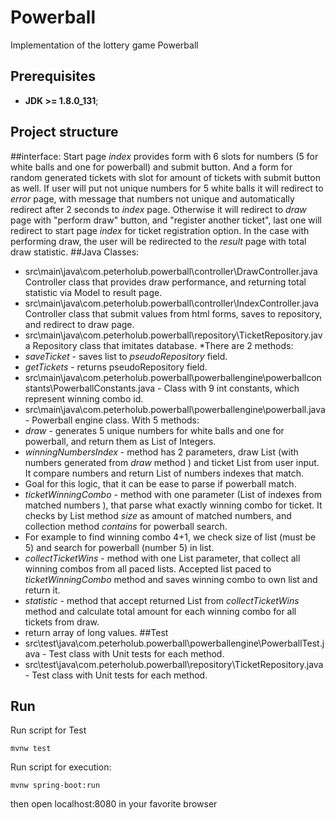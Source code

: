 # Powerball
Implementation of the lottery game Powerball
## Prerequisites
* **JDK >= 1.8.0_131**;
## Project structure 
##interface:
Start page *index* provides form with 6 slots for numbers (5 for white balls and one for powerball) and submit button.
And a form for random generated tickets with slot for amount of tickets with submit button as well.
If user will put not unique numbers for 5 white balls it will redirect to *error* page, with message that numbers not unique and automatically redirect after 2 seconds to *index* page.
Otherwise it will redirect to *draw* page with "perform draw" button, and "register another ticket", last one will redirect to start page *index* for ticket registration option.
In the case with performing draw, the user will be redirected to the *result* page with total  draw statistic. 
##Java Classes:
* src\main\java\com.peterholub.powerball\controller\DrawController.java Controller class that provides draw performance, and returning total statistic via Model to result page. 
* src\main\java\com.peterholub.powerball\controller\IndexController.java Controller class that submit values from html forms, saves to repository, and redirect to draw page.
* src\main\java\com.peterholub.powerball\repository\TicketRepository.java Repository class that imitates database. 
*There are 2 methods: 
* *saveTicket* - saves list to *pseudoRepository* field.
* *getTickets* - returns pseudoRepository field.
* src\main\java\com.peterholub.powerball\powerballengine\powerballconstants\PowerballConstants.java  - Class with 9 int constants, which represent winning combo id.
* src\main\java\com.peterholub.powerball\powerballengine\powerball.java - Powerball engine class. With 5 methods:
* *draw* - generates 5 unique numbers for white balls and one for powerball, and return them as List of Integers.
* *winningNumbersIndex* - method has 2 parameters, draw List (with numbers generated from *draw* method ) and ticket List from user input. It compare numbers and return List of numbers indexes that match.
* Goal for this logic, that it can be ease to parse if powerball match.
* *ticketWinningCombo* - method with one parameter (List of indexes  from matched numbers ), that parse what exactly winning combo for ticket. It checks by List method *size* as amount of matched numbers, and collection method *contains* for powerball search.
* For example to find winning combo 4+1, we check size of list (must be 5) and search for powerball (number 5) in list.
* *collectTicketWins* - method with one List parameter, that collect all winning combos from all paced lists. Accepted list paced to *ticketWinningCombo* method and saves winning combo to own list and return it.
* *statistic* - method that accept returned List from *collectTicketWins* method and calculate total amount for each winning combo for all tickets from draw. 
* return array of long values.
##Test
* src\test\java\com.peterholub.powerball\powerballengine\PowerballTest.java - Test class with Unit tests for each method. 
* src\test\java\com.peterholub.powerball\repository\TicketRepository.java - Test class with Unit tests for each method.
## Run 
Run script for Test
```
mvnw test
```
Run script for execution:
```
mvnw spring-boot:run
```
then open localhost:8080 in your favorite browser